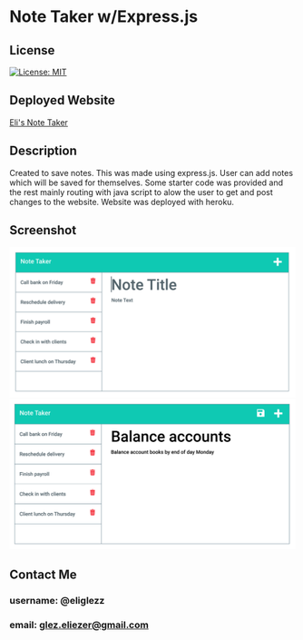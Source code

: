 # Note Taker w/Express.js
## License
[![License: MIT](https://img.shields.io/badge/License-MIT-yellow.svg)](https://opensource.org/licenses/MIT)<br>
## Deployed Website
[Eli's Note Taker](https://elis-notetaker-expressjs.herokuapp.com/)
## Description
Created to save notes. This was made using express.js. User can add notes which will be saved for themselves. Some starter code was provided and the rest mainly routing with java script to alow the user to get and post changes to the website. Website was deployed with heroku.<br>
## Screenshot
![s](./public/assets/images/11-express-homework-demo-01.png)
![s](./public/assets/images/11-express-homework-demo-02.png)

## Contact Me <br>
### username: @eliglezz<br>
### email: glez.eliezer@gmail.com<br>